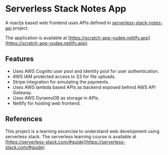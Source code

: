 # Serverless Stack Notes App

A reactjs based web frontend uses APIs defined in [serverless-stack-notes-api](https://github.com/uditnarayan/serverless-stack-notes-api) project.

The application is available at [https://scratch-app-yudee.netlify.app](https://scratch-app-yudee.netlify.app).

## Features

*  Uses AWS Cognito user pool and identity pool for user authentication.
*  AWS IAM protected access to S3 for file uploads.
*  Stripe integration for simulating the payments.
*  Uses AWS lambda based APIs as backend exposed behind AWS API Gateway.
*  Uses AWS DynamoDB as storage in APIs.
*  Netlify for hosting web frontend.

## References

This project is a learning excercise to understand web development using serverless stack. The serverless learning course is available at [https://serverless-stack.com/#guide](https://serverless-stack.com/#guide).
